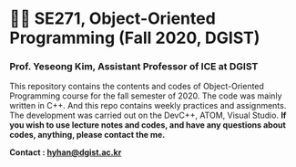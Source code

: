# 👨‍💻 SE271, Object-Oriented Programming (Fall 2020, DGIST)

### Prof. Yeseong Kim, Assistant Professor of ICE at DGIST



This repository contains the contents and codes of Object-Oriented Programming course for the fall semester of 2020. The code was mainly written in C++. And this repo contains weekly practices and assignments. The development was carried out on the DevC++, ATOM, Visual Studio. **If you wish to use lecture notes and codes, and have any questions about codes, anything, please contact the me.**

**Contact : hyhan@dgist.ac.kr**

